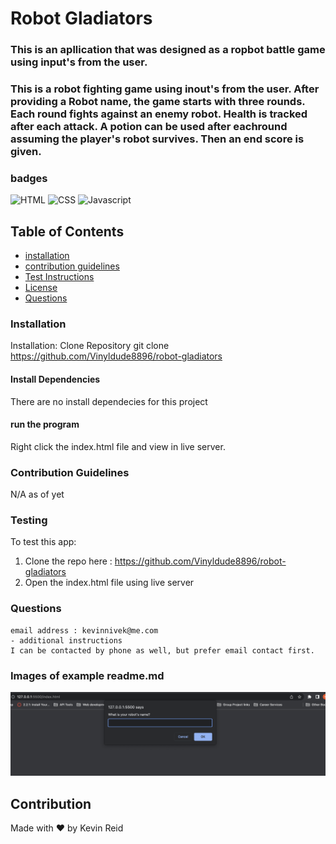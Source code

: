 # Robot Gladiators

### This is an apllication that was designed as a ropbot battle game using input's from the user. 

### This is a robot fighting game using inout's from the user. After providing a Robot name, the game starts with three rounds. Each round fights against an enemy robot. Health is tracked after each attack. A potion can be used after eachround assuming the player's robot survives. Then an end score is given.

### badges
![HTML](https://img.shields.io/badge/HTML-License-blue)
![CSS](https://img.shields.io/badge/CSS-License-yellowgreen)
![Javascript](https://img.shields.io/badge/Javascript-License-blue)


## Table of Contents

- [installation](#installation)
- [contribution guidelines](#contribution)
- [Test Instructions](#testing)
- [License](#license)
- [Questions](#questions)

### Installation
Installation: 
Clone Repository
git clone https://github.com/Vinyldude8896/robot-gladiators
 
#### Install Dependencies
There are no install dependecies for this project

#### run the program
Right click the index.html file and view in live server.



### Contribution Guidelines
N/A as of yet
### Testing
To test this app:
1. Clone the repo here : https://github.com/Vinyldude8896/robot-gladiators
2. Open the index.html file using live server

### Questions
    email address : kevinnivek@me.com
    - additional instructions 
    I can be contacted by phone as well, but prefer email contact first.

### Images of example readme.md

<img src="./Assets/Images/Robot_gladiators.jpg" alt="Getting started">


## Contribution
Made with ❤️ by Kevin Reid